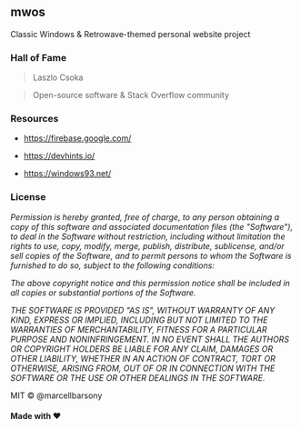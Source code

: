 ## mwos
Classic Windows & Retrowave-themed personal website project

### Hall of Fame

> Laszlo Csoka

> Open-source software & Stack Overflow community

### Resources

- https://firebase.google.com/

- https://devhints.io/

- https://windows93.net/

 ### License

*Permission is hereby granted, free of charge, to any person obtaining a copy of this software
and associated documentation files (the "Software"), to deal in the Software without restriction,
including without limitation the rights to use, copy, modify, merge, publish, distribute, sublicense,
and/or sell copies of the Software, and to permit persons to whom the Software is furnished to do so,
subject to the following conditions:*

*The above copyright notice and this permission notice shall be included in all copies or substantial portions of the Software.*

*THE SOFTWARE IS PROVIDED "AS IS", WITHOUT WARRANTY OF ANY KIND, EXPRESS OR IMPLIED, INCLUDING BUT NOT LIMITED TO THE WARRANTIES OF MERCHANTABILITY, FITNESS FOR A PARTICULAR PURPOSE AND NONINFRINGEMENT. IN NO EVENT SHALL THE AUTHORS OR COPYRIGHT HOLDERS BE LIABLE FOR ANY CLAIM, DAMAGES OR OTHER LIABILITY, WHETHER IN AN ACTION OF CONTRACT, TORT OR OTHERWISE, ARISING FROM, OUT OF OR IN CONNECTION WITH THE SOFTWARE OR THE USE OR OTHER DEALINGS IN THE SOFTWARE.*

MIT © @marcellbarsony

#### Made with :heart:
